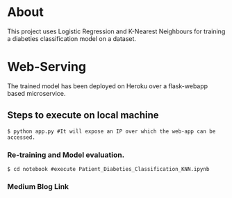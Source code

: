 # About
This project uses Logistic Regression and K-Nearest Neighbours for training a diabeties classification model on a dataset.

# Web-Serving
The trained model has been deployed on Heroku over a flask-webapp based microservice.

## Steps to execute on local machine
```
$ python app.py #It will expose an IP over which the web-app can be accessed.
```
### Re-training and Model evaluation.
```
$ cd notebook #execute Patient_Diabeties_Classification_KNN.ipynb
```
### Medium Blog Link
